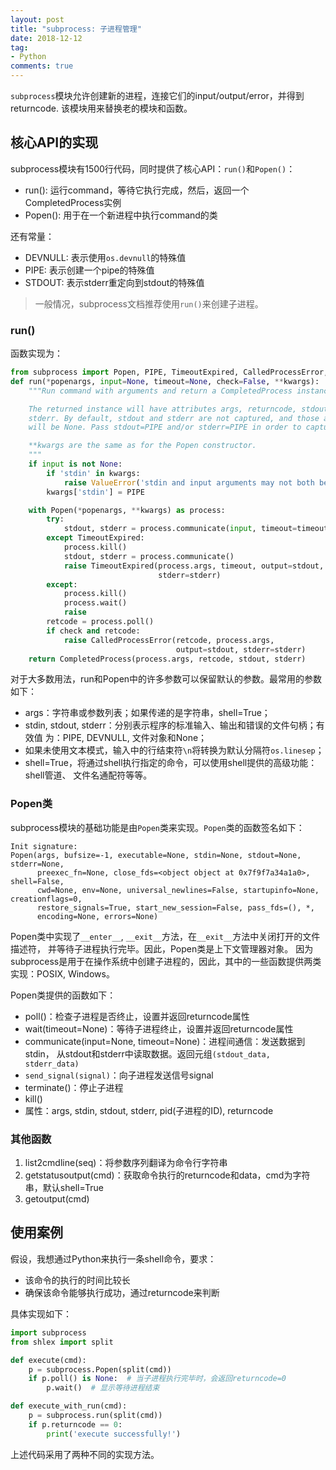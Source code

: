 ```yaml
---
layout: post
title: "subprocess: 子进程管理"
date: 2018-12-12
tag:
- Python
comments: true
---
```



`subprocess`模块允许创建新的进程，连接它们的input/output/error，并得到returncode.
该模块用来替换老的模块和函数。

## 核心API的实现

subprocess模块有1500行代码，同时提供了核心API：`run()`和`Popen()`：
+ run(): 运行command，等待它执行完成，然后，返回一个CompletedProcess实例
+ Popen(): 用于在一个新进程中执行command的类

还有常量：
+ DEVNULL: 表示使用`os.devnull`的特殊值
+ PIPE:    表示创建一个pipe的特殊值
+ STDOUT:  表示stderr重定向到stdout的特殊值

> 一般情况，subprocess文档推荐使用`run()`来创建子进程。

### run()

函数实现为：
```python
from subprocess import Popen, PIPE, TimeoutExpired, CalledProcessError, CompletedProcess
def run(*popenargs, input=None, timeout=None, check=False, **kwargs):
    """Run command with arguments and return a CompletedProcess instance.

    The returned instance will have attributes args, returncode, stdout and
    stderr. By default, stdout and stderr are not captured, and those attributes
    will be None. Pass stdout=PIPE and/or stderr=PIPE in order to capture them.

    **kwargs are the same as for the Popen constructor.
    """
    if input is not None:
        if 'stdin' in kwargs:
            raise ValueError('stdin and input arguments may not both be used.')
        kwargs['stdin'] = PIPE

    with Popen(*popenargs, **kwargs) as process:
        try:
            stdout, stderr = process.communicate(input, timeout=timeout)
        except TimeoutExpired:
            process.kill()
            stdout, stderr = process.communicate()
            raise TimeoutExpired(process.args, timeout, output=stdout,
                                 stderr=stderr)
        except:
            process.kill()
            process.wait()
            raise
        retcode = process.poll()
        if check and retcode:
            raise CalledProcessError(retcode, process.args,
                                     output=stdout, stderr=stderr)
    return CompletedProcess(process.args, retcode, stdout, stderr)
```

对于大多数用法，run和Popen中的许多参数可以保留默认的参数。最常用的参数如下：
+ args：字符串或参数列表；如果传递的是字符串，shell=True；
+ stdin, stdout, stderr：分别表示程序的标准输入、输出和错误的文件句柄；有效值
  为：PIPE, DEVNULL, 文件对象和None；
+ 如果未使用文本模式，输入中的行结束符`\n`将转换为默认分隔符`os.linesep`；
+ shell=True，将通过shell执行指定的命令，可以使用shell提供的高级功能：shell管道、
  文件名通配符等等。

### Popen类

subprocess模块的基础功能是由`Popen`类来实现。`Popen`类的函数签名如下：
```
Init signature:
Popen(args, bufsize=-1, executable=None, stdin=None, stdout=None, stderr=None,
      preexec_fn=None, close_fds=<object object at 0x7f9f7a34a1a0>, shell=False,
      cwd=None, env=None, universal_newlines=False, startupinfo=None, creationflags=0,
      restore_signals=True, start_new_session=False, pass_fds=(), *,
      encoding=None, errors=None)
```
Popen类中实现了`__enter__`, `__exit__`方法，在`__exit__`方法中关闭打开的文件描述符，
并等待子进程执行完毕。因此，Popen类是上下文管理器对象。
因为subprocess是用于在操作系统中创建子进程的，因此，其中的一些函数提供两类实现：POSIX, Windows。

Popen类提供的函数如下：
+ poll()：检查子进程是否终止，设置并返回returncode属性
+ wait(timeout=None)：等待子进程终止，设置并返回returncode属性
+ communicate(input=None, timeout=None)：进程间通信：发送数据到stdin，
  从stdout和stderr中读取数据。返回元组`(stdout_data, stderr_data)`
+ `send_signal(signal)`：向子进程发送信号signal
+ terminate()：停止子进程
+ kill()
+ 属性：args, stdin, stdout, stderr, pid(子进程的ID), returncode

### 其他函数

1. list2cmdline(seq)：将参数序列翻译为命令行字符串
2. getstatusoutput(cmd)：获取命令执行的returncode和data，cmd为字符串，默认shell=True
2. getoutput(cmd)

## 使用案例

假设，我想通过Python来执行一条shell命令，要求：
+ 该命令的执行的时间比较长
+ 确保该命令能够执行成功，通过returncode来判断

具体实现如下：
```python
import subprocess
from shlex import split

def execute(cmd):
    p = subprocess.Popen(split(cmd))
    if p.poll() is None:  # 当子进程执行完毕时，会返回returncode=0
        p.wait()  # 显示等待进程结束

def execute_with_run(cmd):
    p = subprocess.run(split(cmd))
    if p.returncode == 0:
        print('execute successfully!')

```
上述代码采用了两种不同的实现方法。
